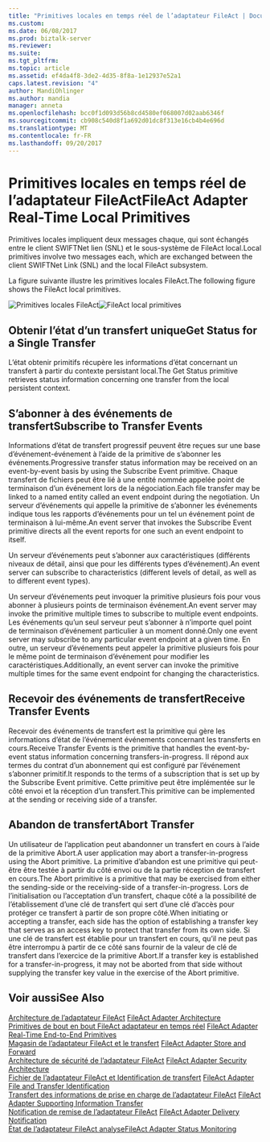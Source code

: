 ```yaml
---
title: "Primitives locales en temps réel de l’adaptateur FileAct | Documents Microsoft"
ms.custom: 
ms.date: 06/08/2017
ms.prod: biztalk-server
ms.reviewer: 
ms.suite: 
ms.tgt_pltfrm: 
ms.topic: article
ms.assetid: ef4da4f8-3de2-4d35-8f8a-1e12937e52a1
caps.latest.revision: "4"
author: MandiOhlinger
ms.author: mandia
manager: anneta
ms.openlocfilehash: bcc0f1d093d56b8cd4580ef068007d02aab6346f
ms.sourcegitcommit: cb908c540d8f1a692d01dc8f313e16cb4b4e696d
ms.translationtype: MT
ms.contentlocale: fr-FR
ms.lasthandoff: 09/20/2017
---
```

# <a name="fileact-adapter-real-time-local-primitives"></a><span data-ttu-id="76904-102">Primitives locales en temps réel de l’adaptateur FileAct</span><span class="sxs-lookup"><span data-stu-id="76904-102">FileAct Adapter Real-Time Local Primitives</span></span>
<span data-ttu-id="76904-103">Primitives locales impliquent deux messages chaque, qui sont échangés entre le client SWIFTNet lien (SNL) et le sous-système de FileAct local.</span><span class="sxs-lookup"><span data-stu-id="76904-103">Local primitives involve two messages each, which are exchanged between the client SWIFTNet Link (SNL) and the local FileAct subsystem.</span></span>  
  
 <span data-ttu-id="76904-104">La figure suivante illustre les primitives locales FileAct.</span><span class="sxs-lookup"><span data-stu-id="76904-104">The following figure shows the FileAct local primitives.</span></span>  
  
 <span data-ttu-id="76904-105">![Primitives locales FileAct](../../adapters-and-accelerators/fileact-interact/media/67ca0c3b-3c81-401d-87cb-473c68cae63f.gif "67ca0c3b-3c81-401d-87cb-473c68cae63f")</span><span class="sxs-lookup"><span data-stu-id="76904-105">![FileAct local primitives](../../adapters-and-accelerators/fileact-interact/media/67ca0c3b-3c81-401d-87cb-473c68cae63f.gif "67ca0c3b-3c81-401d-87cb-473c68cae63f")</span></span>  
  
## <a name="get-status-for-a-single-transfer"></a><span data-ttu-id="76904-106">Obtenir l’état d’un transfert unique</span><span class="sxs-lookup"><span data-stu-id="76904-106">Get Status for a Single Transfer</span></span>  
 <span data-ttu-id="76904-107">L’état obtenir primitifs récupère les informations d’état concernant un transfert à partir du contexte persistant local.</span><span class="sxs-lookup"><span data-stu-id="76904-107">The Get Status primitive retrieves status information concerning one transfer from the local persistent context.</span></span>  
  
## <a name="subscribe-to-transfer-events"></a><span data-ttu-id="76904-108">S’abonner à des événements de transfert</span><span class="sxs-lookup"><span data-stu-id="76904-108">Subscribe to Transfer Events</span></span>  
 <span data-ttu-id="76904-109">Informations d’état de transfert progressif peuvent être reçues sur une base d’événement-événement à l’aide de la primitive de s’abonner les événements.</span><span class="sxs-lookup"><span data-stu-id="76904-109">Progressive transfer status information may be received on an event-by-event basis by using the Subscribe Event primitive.</span></span> <span data-ttu-id="76904-110">Chaque transfert de fichiers peut être lié à une entité nommée appelée point de terminaison d’un événement lors de la négociation.</span><span class="sxs-lookup"><span data-stu-id="76904-110">Each file transfer may be linked to a named entity called an event endpoint during the negotiation.</span></span> <span data-ttu-id="76904-111">Un serveur d’événements qui appelle la primitive de s’abonner les événements indique tous les rapports d’événements pour un tel un événement point de terminaison à lui-même.</span><span class="sxs-lookup"><span data-stu-id="76904-111">An event server that invokes the Subscribe Event primitive directs all the event reports for one such an event endpoint to itself.</span></span>  
  
 <span data-ttu-id="76904-112">Un serveur d’événements peut s’abonner aux caractéristiques (différents niveaux de détail, ainsi que pour les différents types d’événement).</span><span class="sxs-lookup"><span data-stu-id="76904-112">An event server can subscribe to characteristics (different levels of detail, as well as to different event types).</span></span>  
  
 <span data-ttu-id="76904-113">Un serveur d’événements peut invoquer la primitive plusieurs fois pour vous abonner à plusieurs points de terminaison événement.</span><span class="sxs-lookup"><span data-stu-id="76904-113">An event server may invoke the primitive multiple times to subscribe to multiple event endpoints.</span></span> <span data-ttu-id="76904-114">Les événements qu’un seul serveur peut s’abonner à n’importe quel point de terminaison d’événement particulier à un moment donné.</span><span class="sxs-lookup"><span data-stu-id="76904-114">Only one event server may subscribe to any particular event endpoint at a given time.</span></span> <span data-ttu-id="76904-115">En outre, un serveur d’événements peut appeler la primitive plusieurs fois pour le même point de terminaison d’événement pour modifier les caractéristiques.</span><span class="sxs-lookup"><span data-stu-id="76904-115">Additionally, an event server can invoke the primitive multiple times for the same event endpoint for changing the characteristics.</span></span>  
  
## <a name="receive-transfer-events"></a><span data-ttu-id="76904-116">Recevoir des événements de transfert</span><span class="sxs-lookup"><span data-stu-id="76904-116">Receive Transfer Events</span></span>  
 <span data-ttu-id="76904-117">Recevoir des événements de transfert est la primitive qui gère les informations d’état de l’événement événements concernant les transferts en cours.</span><span class="sxs-lookup"><span data-stu-id="76904-117">Receive Transfer Events is the primitive that handles the event-by-event status information concerning transfers-in-progress.</span></span> <span data-ttu-id="76904-118">Il répond aux termes du contrat d’un abonnement qui est configuré par l’événement s’abonner primitif.</span><span class="sxs-lookup"><span data-stu-id="76904-118">It responds to the terms of a subscription that is set up by the Subscribe Event primitive.</span></span> <span data-ttu-id="76904-119">Cette primitive peut être implémentée sur le côté envoi et la réception d’un transfert.</span><span class="sxs-lookup"><span data-stu-id="76904-119">This primitive can be implemented at the sending or receiving side of a transfer.</span></span>  
  
## <a name="abort-transfer"></a><span data-ttu-id="76904-120">Abandon de transfert</span><span class="sxs-lookup"><span data-stu-id="76904-120">Abort Transfer</span></span>  
 <span data-ttu-id="76904-121">Un utilisateur de l’application peut abandonner un transfert en cours à l’aide de la primitive Abort.</span><span class="sxs-lookup"><span data-stu-id="76904-121">A user application may abort a transfer-in-progress using the Abort primitive.</span></span> <span data-ttu-id="76904-122">La primitive d’abandon est une primitive qui peut-être être testée à partir du côté envoi ou de la partie réception de transfert en cours.</span><span class="sxs-lookup"><span data-stu-id="76904-122">The Abort primitive is a primitive that may be exercised from either the sending-side or the receiving-side of a transfer-in-progress.</span></span> <span data-ttu-id="76904-123">Lors de l’initialisation ou l’acceptation d’un transfert, chaque côté a la possibilité de l’établissement d’une clé de transfert qui sert d’une clé d’accès pour protéger ce transfert à partir de son propre côté.</span><span class="sxs-lookup"><span data-stu-id="76904-123">When initiating or accepting a transfer, each side has the option of establishing a transfer key that serves as an access key to protect that transfer from its own side.</span></span> <span data-ttu-id="76904-124">Si une clé de transfert est établie pour un transfert en cours, qu’il ne peut pas être interrompu à partir de ce côté sans fournir de la valeur de clé de transfert dans l’exercice de la primitive Abort.</span><span class="sxs-lookup"><span data-stu-id="76904-124">If a transfer key is established for a transfer-in-progress, it may not be aborted from that side without supplying the transfer key value in the exercise of the Abort primitive.</span></span>  
  
## <a name="see-also"></a><span data-ttu-id="76904-125">Voir aussi</span><span class="sxs-lookup"><span data-stu-id="76904-125">See Also</span></span>  
 <span data-ttu-id="76904-126">[Architecture de l’adaptateur FileAct](../../adapters-and-accelerators/fileact-interact/fileact-adapter-architecture.md) </span><span class="sxs-lookup"><span data-stu-id="76904-126">[FileAct Adapter Architecture](../../adapters-and-accelerators/fileact-interact/fileact-adapter-architecture.md) </span></span>  
 <span data-ttu-id="76904-127">[Primitives de bout en bout FileAct adaptateur en temps réel](../../adapters-and-accelerators/fileact-interact/fileact-adapter-real-time-end-to-end-primitives.md) </span><span class="sxs-lookup"><span data-stu-id="76904-127">[FileAct Adapter Real-Time End-to-End Primitives](../../adapters-and-accelerators/fileact-interact/fileact-adapter-real-time-end-to-end-primitives.md) </span></span>  
 <span data-ttu-id="76904-128">[Magasin de l’adaptateur FileAct et le transfert](../../adapters-and-accelerators/fileact-interact/fileact-adapter-store-and-forward.md) </span><span class="sxs-lookup"><span data-stu-id="76904-128">[FileAct Adapter Store and Forward](../../adapters-and-accelerators/fileact-interact/fileact-adapter-store-and-forward.md) </span></span>  
 <span data-ttu-id="76904-129">[Architecture de sécurité de l’adaptateur FileAct](../../adapters-and-accelerators/fileact-interact/fileact-adapter-security-architecture.md) </span><span class="sxs-lookup"><span data-stu-id="76904-129">[FileAct Adapter Security Architecture](../../adapters-and-accelerators/fileact-interact/fileact-adapter-security-architecture.md) </span></span>  
 <span data-ttu-id="76904-130">[Fichier de l’adaptateur FileAct et Identification de transfert](../../adapters-and-accelerators/fileact-interact/fileact-adapter-file-and-transfer-identification.md) </span><span class="sxs-lookup"><span data-stu-id="76904-130">[FileAct Adapter File and Transfer Identification](../../adapters-and-accelerators/fileact-interact/fileact-adapter-file-and-transfer-identification.md) </span></span>  
 <span data-ttu-id="76904-131">[Transfert des informations de prise en charge de l’adaptateur FileAct](../../adapters-and-accelerators/fileact-interact/fileact-adapter-supporting-information-transfer.md) </span><span class="sxs-lookup"><span data-stu-id="76904-131">[FileAct Adapter Supporting Information Transfer](../../adapters-and-accelerators/fileact-interact/fileact-adapter-supporting-information-transfer.md) </span></span>  
 <span data-ttu-id="76904-132">[Notification de remise de l’adaptateur FileAct](../../adapters-and-accelerators/fileact-interact/fileact-adapter-delivery-notification.md) </span><span class="sxs-lookup"><span data-stu-id="76904-132">[FileAct Adapter Delivery Notification](../../adapters-and-accelerators/fileact-interact/fileact-adapter-delivery-notification.md) </span></span>  
 [<span data-ttu-id="76904-133">État de l’adaptateur FileAct analyse</span><span class="sxs-lookup"><span data-stu-id="76904-133">FileAct Adapter Status Monitoring</span></span>](../../adapters-and-accelerators/fileact-interact/fileact-adapter-status-monitoring.md)